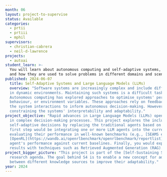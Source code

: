 ```yaml
---
month: 06
layout: project-to-supervise
status: Available
categories:
  - prtii
  - prtiii
  - mphil
supervisors:
  - christian-cabrera
  - neil-d-lawrence
projects:
  - autoai
student_learn: >-
  You will learn about autonomous computing and self-adaptive systems, their architecture,
  and how they are used to solve problems in different domains and scenarios.
published: 2024-06-07
  title: Self-Adaptive Systems and Large Language Models (LLMs)
  overview: "Software systems are increasingly complex and include different actors and components interacting
  in dynamic environments. Maintaining such systems is a difficult task where human intervention is not feasible.
  Autonomous computing has explored approaches to optimise systems' performance by changing their structure,
  behaviour, or environment variables. These approaches rely on feedback loops that accumulate knowledge from
  the system interactions to inform autonomous decision-making. However, this knowledge is often limited,
  constraining the systems' interpretability and adaptability."
project_objective: "Rapid advances in Large Language Models (LLMs) open new opportunities to include these tools
  in complex decision-making processes. This project explores the inclusion of LLMs as software agents to make
  self-adaptive decisions by replacing the traditional agents based on Reinforcement Learning (RL). The project's
  first step would be integrating one or more LLM agents into the current self-adaptive systems architecture and
  evaluating their performance in well-known benchmarks (e.g., [SEAMS exemplars](https://www.hpi.uni-potsdam.de/giese/public/selfadapt/exemplars/),
  [OpenRL](https://wandb.ai/openrlbenchmark/openrlbenchmark/reportlist), etc). You would then compare the LLMs-based
  agent's performance against current baselines. Finally, you would explore possible alternatives to improve the LLMs'
  results with techniques such as Retrieved Augmented Generation (RAG)."
project_bigger_picture: "This project is part of the [Self-Sustaining Software Systems (S4)](https://arxiv.org/abs/2401.11370) 
  research agenda. The goal behind S4 is to enable a new concept for adaptable systems. S4 aims to build knowledge loops
  between different knowledge sources to improve their adaptability."
year: 2024
---
```

